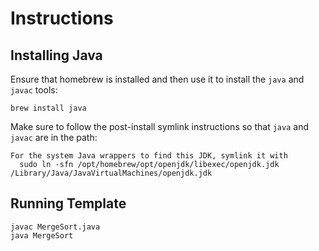 # Instructions
## Installing Java
Ensure that homebrew is installed and then use it to install the `java` and `javac` tools:
```
brew install java
```

Make sure to follow the post-install symlink instructions so that `java` and `javac` are in the path:
```
For the system Java wrappers to find this JDK, symlink it with
  sudo ln -sfn /opt/homebrew/opt/openjdk/libexec/openjdk.jdk /Library/Java/JavaVirtualMachines/openjdk.jdk
```

## Running Template
```
javac MergeSort.java
java MergeSort
```
